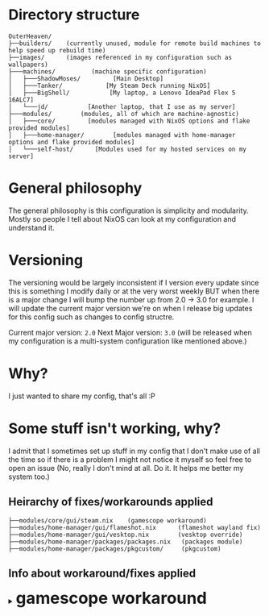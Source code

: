 # Directory structure
```
OuterHeaven/
├──builders/    (currently unused, module for remote build machines to help speed up rebuild time)
├──images/      (images referenced in my configuration such as wallpapers)
├───machines/          (machine specific configuration)
│   ├───ShadowMoses/         [Main Desktop]
│   ├───Tanker/            [My Steam Deck running NixOS]
│   ├───BigShell/           [My laptop, a Lenovo IdeaPad Flex 5 16ALC7]
│   └───jd/           [Another laptop, that I use as my server]
├───modules/        (modules, all of which are machine-agnostic)
│   ├───core/         [modules managed with NixOS options and flake provided modules]
│   ├───home-manager/        [modules managed with home-manager options and flake provided modules]
│   └───self-host/      [Modules used for my hosted services on my server]
```
# General philosophy

The general philosophy is this configuration is simplicity and modularity. Mostly so people I tell about NixOS can look at my configuration and understand it.

# Versioning

The versioning would be largely inconsistent if I version every update since this is something I modify daily or at the very worst weekly BUT when there is a major change I will bump the number up from 2.0 -> 3.0 for example. I will update the current major version we're on when I release big updates for this config such as changes to config structre.

Current major version: `2.0`
Next Major version: `3.0` (will be released when my configuration is a multi-system configuration like mentioned above.)

# Why?

I just wanted to share my config, that's all :P

# Some stuff isn't working, why?

I admit that I sometimes set up stuff in my config that I don't make use of all the time so if there is a problem I might not notice it myself so feel free to open an issue (No, really I don't mind at all. Do it. It helps me better my system too.)

## Heirarchy of fixes/workarounds applied
```
├──modules/core/gui/steam.nix    (gamescope workaround)
├──modules/home-manager/gui/flameshot.nix      (flameshot wayland fix)
├──modules/home-manager/gui/vesktop.nix        (vesktop override)
├──modules/home-manager/packages/packages.nix   (packages module)
├──modules/home-manager/packages/pkgcustom/     (pkgcustom)
```

## Info about workaround/fixes applied

<details>
<summary><b><font size="+3">gamescope workaround</font></b></summary>

The override used here for Gamescope running through steam on NixOS (yes, **very specifically gamescope running through Steam on NixOS**) does not bring up the gamescope window because gamescope looks for certain libraries in the provided FHS environment and it can't find them in said FHS environment, therefore making this workaround necessary.
</>

<details>
<summary><b><font size="+3">flameshot wayland fix</font></b></summary>

The overrides used here make it so that flameshot is compiled with the appropriate cmake flags so that it works on Wayland and locks the version to a certain commit known to work with Wayland. (https://github.com/flameshot-org/flameshot/issues/3012)



<details>
<summary><b><font size="+3">vesktop override</font></b></summary>
The overrides used here removes Vencord related branding and replaces the icons and name with regular Discord's and adds launch flags that help with screen sharing on Wayland.



<details>
<summary><b><font size="+3">packages module</font></b></summary>
This home manager managed module contains packages I manage under home-manager, alongside some overrides and override templates that I plan to reuse later.



<details>
<summary><b><font size="+3">pkgcustom</font></b></summary>
packages that I plan to submit to nixpkgs in the future, some of which are referenced in packages.nix but mostly not. The name is **pkgcustom** because it sounded cool in my head.


## Cool people

people I was so gracious as to ~steal~ take inspiration from :)

https://git.notashelf.dev/NotAShelf/nyx (I didn't actually take anything from notashelf's config, but felt like adding them anyway because funny.)
https://git.jacekpoz.pl/jacekpoz/niksos (I literally stole the entire README.md format from this guy)
https://git.outfoxxed.me/outfoxxed/nixnew (There are way too many things to say about this one)
https://github.com/kinzoku-dev/nebula (this person steals from me) (I'm flattered by it)
https://github.com/IogaMaster/dotfiles (added here for losing their mind and trying to help me set up my minecraft server AND making awesome nix videos)
https://github.com/vimjoyer/nixconf (added for being a cool guy and making super duper awesome nix videos) 
https://github.com/iynaix/dotfiles (added for being a nix wizard.)

